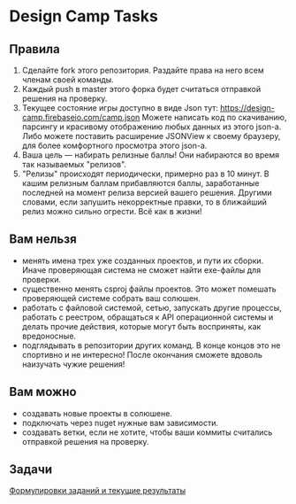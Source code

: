 # Design Camp Tasks

## Правила

1. Сделайте fork этого репозитория. Раздайте права на него всем членам своей команды.
2. Каждый push в master этого форка будет считаться отправкой решения на проверку.
3. Текущее состояние игры доступно в виде Json тут: https://design-camp.firebaseio.com/camp.json Можете написать код по скачиванию, парсингу и красивому отображению любых данных из этого json-а. Либо можете поставить расширение JSONView к своему браузеру, для более комфортного просмотра этого json-а.
4. Ваша цель — набирать релизные баллы! Они набираются во время так называемых "релизов".
5. "Релизы" происходят периодически, примерно раз в 10 минут. В кашим релизным баллам прибавляются баллы, заработанные последней на момент релиза версией вашего решения. 
Другими словами, если запушить некорректные правки, то в ближайший релиз можно сильно огрести. Всё как в жизни!

## Вам нельзя

* менять имена трех уже созданных проектов, и пути их сборки. Иначе проверяющая система не сможет найти exe-файлы для проверки.
* существенно менять csproj файлы проектов. Это может помешать проверяющей системе собрать ваш солюшен.
* работать с файловой системой, сетью, запускать другие процессы, работать с реестром, обращаться к API операционной системы и делать прочие действия, которые могут быть восприняты, как вредоносные.
* подглядывать в репозитории других команд. В конце концов это не спортивно и не интересно! После окончания сможете вдоволь наизучать чужие решения!

## Вам можно

* создавать новые проекты в солюшене.
* подключать через nuget нужные вам зависимости.
* создавать ветки, если не хотите, чтобы ваши коммиты считались отправкой решения на проверку.

## Задачи

[Формулировки заданий и текущие результаты](http://design-camp.github.io)
